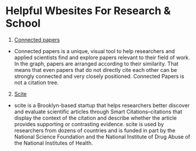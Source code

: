 # Helpful Wbesites For Research & School

1. [Connected papers](https://www.connectedpapers.com/)

  - Connected papers is a unique, visual tool to help researchers and applied scientists find and explore papers relevant to their field of work. In the graph, papers are arranged according to their similarity. That means that even papers that do not directly cite each other can be strongly connected and very closely positioned. Connected Papers is not a citation tree.

2. [Scite](https://scite.ai/home)

  - scite is a Brooklyn-based startup that helps researchers better discover and evaluate scientific articles through Smart Citations–citations that display the context of the citation and describe whether the article provides supporting or contrasting evidence. scite is used by researchers from dozens of countries and is funded in part by the National Science Foundation and the National Institute of Drug Abuse of the National Institutes of Health.
